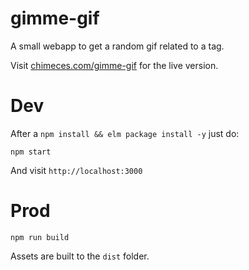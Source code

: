 # gimme-gif

A small webapp to get a random gif related to a tag.

Visit [chimeces.com/gimme-gif](https://chimeces.com/gimme-gif) for the live
version.

# Dev

After a `npm install && elm package install -y` just do:

```
npm start
```

And visit `http://localhost:3000`

# Prod

```
npm run build
```

Assets are built to the `dist` folder.
